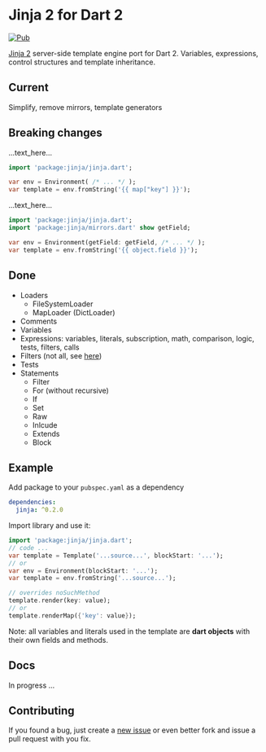 # Jinja 2 for Dart 2

[![Pub](https://img.shields.io/pub/v/jinja.svg)](https://pub.dartlang.org/packages/jinja)

[Jinja 2](http://jinja.pocoo.org/) server-side template engine port for Dart 2. Variables, expressions, control structures and template inheritance.

## Current

Simplify, remove mirrors, template generators

## Breaking changes

...text_here...

```dart
import 'package:jinja/jinja.dart';

var env = Environment( /* ... */ );
var template = env.fromString('{{ map["key"] }}');
```

...text_here...

```dart
import 'package:jinja/jinja.dart';
import 'package:jinja/mirrors.dart' show getField;

var env = Environment(getField: getField, /* ... */ );
var template = env.fromString('{{ object.field }}');
```

## Done

- Loaders
  - FileSystemLoader
  - MapLoader (DictLoader)
- Comments
- Variables
- Expressions: variables, literals, subscription, math, comparison, logic, tests, filters, calls
- Filters (not all, see [here][filters])
- Tests
- Statements
  - Filter
  - For (without recursive)
  - If
  - Set
  - Raw
  - Inlcude
  - Extends
  - Block

## Example

Add package to your `pubspec.yaml` as a dependency

```yaml
dependencies:
  jinja: ^0.2.0
```

Import library and use it:

```dart
import 'package:jinja/jinja.dart';
// code ...
var template = Template('...source...', blockStart: '...');
// or
var env = Environment(blockStart: '...');
var template = env.fromString('...source...');

// overrides noSuchMethod
template.render(key: value);
// or
template.renderMap({'key': value});
```

Note: all variables and literals used in the template are **dart objects** with their own fields and methods.

Docs
----
In progress ...

Contributing
------------
If you found a bug, just create a [new issue][new_issue] or even better fork
and issue a pull request with you fix.

[filters]: https://github.com/ykmnkmi/dart-jinja/blob/master/lib/src/filters.dart
[new_issue]: https://github.com/ykmnkmi/dart-jinja/issues/new